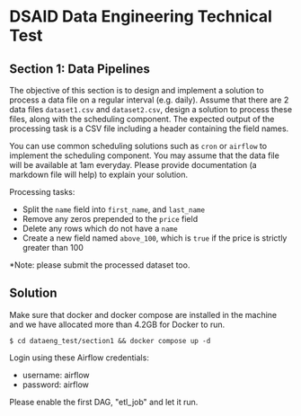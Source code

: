 # DSAID Data Engineering Technical Test

## Section 1: Data Pipelines
The objective of this section is to design and implement a solution to process a data file on a regular interval (e.g. daily). Assume that there are 2 data files `dataset1.csv` and `dataset2.csv`, design a solution to process these files, along with the scheduling component. The expected output of the processing task is a CSV file including a header containing the field names.

You can use common scheduling solutions such as `cron` or `airflow` to implement the scheduling component. You may assume that the data file will be available at 1am everyday. Please provide documentation (a markdown file will help) to explain your solution.

Processing tasks:
- Split the `name` field into `first_name`, and `last_name`
- Remove any zeros prepended to the `price` field
- Delete any rows which do not have a `name`
- Create a new field named `above_100`, which is `true` if the price is strictly greater than 100

*Note: please submit the processed dataset too.

## Solution

Make sure that docker and docker compose are installed in the machine and we have allocated more than 4.2GB for Docker to run.

```
$ cd dataeng_test/section1 && docker compose up -d
```

Login using these Airflow credentials:

- username: airflow
- password: airflow

Please enable the first DAG, "etl_job" and let it run.